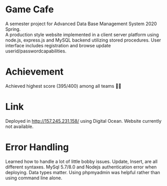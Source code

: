 # Game Cafe
A semester project for Advanced Data Base Management System 2020 Spring.  
A production style website implemented in a client server platform using node.js, express.js and MySQL backend utilizing stored procedures. 
User interface includes registration and browse update userid/passwordcapabilities. 

# Achievement 
Achieved highest score (395/400) among all teams 👍🏼

# Link 
Deployed in http://157.245.231.158/ using Digital Ocean. 
Website currently not available. 

# Error Handling 
Learned how to handle a lot of little bobby issues. Update, Insert, are all different syntaxes. MySql 5.7/8.0 and Nodejs authentication error when deploying. Data types matter. Using phpmyadmin was helpful rather than using command line alone. 


